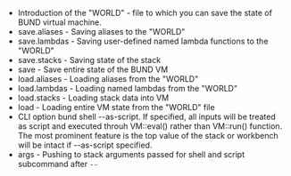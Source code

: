 * Introduction of the "WORLD" - file to which you can save the state of BUND virtual machine.
* save.aliases - Saving aliases to the "WORLD"
* save.lambdas - Saving user-defined named lambda functions to the "WORLD"
* save.stacks - Saving state of the stack
* save - Save entire state of the BUND VM
* load.aliases - Loading aliases from the "WORLD"
* load.lambdas - Loading named lambdas from the "WORLD"
* load.stacks - Loading stack data into VM
* load - Loading entire VM state from the "WORLD" file
* CLI option bund shell --as-script. If specified, all inputs will be treated as script and executed throuh VM::eval() rather than VM::run() function. The most prominent feature is the top value of the stack or workbench will be intact if --as-script specified.
* args - Pushing to stack arguments passed for shell and script subcommand after ```--```
 
